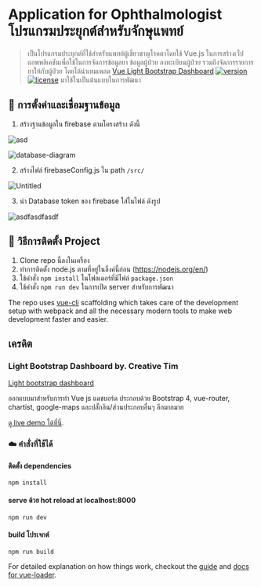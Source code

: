 
# Application for Ophthalmologist  โปรแกรมประยุกต์สำหรับจักษุแพทย์

  

> เป็นโปรแกรมประยุกต์ที่ใช้สำหรับแพทย์ผู้เชี่ยวชาญโรคตาโดยใช้ Vue.js ในการสร้างเว็ปแอพพลิเคชันเพื่อใช้ในการจัดการข้อมูลยา ข้อมูลผู้ป่วย ลงทะเบียนผู้ป่วย รวมถึงจัดการรายการยาให้กับผู้ป่วย โดยได้นำเทมเพลต
[Vue Light Bootstrap Dashboard](http://vuejs.creative-tim.com/vue-light-bootstrap-dashboard) [![version][version-badge]][changelog] [![license][license-badge]][license] มาใช้ในเป็นต้นแบบในการพัฒนา

## :rocket: การตั้งค่าและเชื่อมฐานข้อมูล    
1. สร้างฐานข้อมูลใน firebase ตามโครงสร้าง ดังนี้

![asd](https://user-images.githubusercontent.com/59278120/230725591-0e0346f6-8fdf-439e-83d6-23f46cc2ff58.png)

![database-diagram](https://user-images.githubusercontent.com/59278120/230725230-34c4aba6-6099-4afa-9717-cb487af6c763.png)

2. สร้างไฟล์ firebaseConfig.js ใน path  `/src/`

![Untitled](https://user-images.githubusercontent.com/59278120/230725622-bf2bea33-9c03-47e3-82d4-85615fb0b28e.png)

3. นำ Database token ของ firebase ใส่ในไฟล์ ดังรูป 

![asdfasdfasdf](https://user-images.githubusercontent.com/59278120/230725699-d57719ad-79a6-463d-af27-bb74b7c99bd8.png)

## :rocket: วิธีการติดตั้ง Project
1. Clone repo นี้ลงในเครื่อง
2. ทำการติดตั้ง node.js ตามที่อยู่ในลิ้งค์นี้ก่อน (https://nodejs.org/en/)
3. ใช้คำสั่ง `npm install` ในโฟลเดอร์ที่มีไฟล์  `package.json`
4. ใช้คำสั่ง `npm run dev` ในการเปิด server สำหรับการพัฒนา



  

The repo uses [vue-cli](https://github.com/vuejs/vue-cli) scaffolding which takes care of the development setup with webpack and all the necessary modern tools to make web development faster and easier.


  
## เครดิต
###  Light Bootstrap Dashboard by. Creative Tim

[Light bootstrap dashboard](https://www.creative-tim.com/product/light-bootstrap-dashboard)

ออกแบบมาสำหรับการทำ Vue js แดชบอร์ด ประกอบด้วย Bootstrap 4, vue-router, chartist, google-maps และปลั๊กอิน/ส่วนประกอบอื่นๆ อีกมากมาย
  

[ดู live demo ได้ที่นี่](http://vuejs.creative-tim.com/vue-light-bootstrap-dashboard).
### :cloud: คำสั่งที่ใช้ได้

  

#### ติดตั้ง dependencies

  

`npm install`

  

#### serve ด้วย hot reload at localhost:8000

  

`npm run dev`

  

#### build โปรเจกต์

  

`npm run build`



For detailed explanation on how things work, checkout the [guide](http://vuejs-templates.github.io/webpack/) and [docs for vue-loader](http://vuejs.github.io/vue-loader).

  

[changelog]: ./CHANGELOG.md

[license]: ./LICENSE.md

[version-badge]: https://img.shields.io/badge/version-2.1.0-blue.svg

[license-badge]: https://img.shields.io/badge/license-MIT-blue.svg


